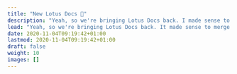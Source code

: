 ```yaml
---
title: "New Lotus Docs 👋"
description: "Yeah, so we're bringing Lotus Docs back. I made sense to merge everything into Filecoin docs for a while, but now other implementations are more mature and coming online, it makes sense for each implementation to have their own docs site."
lead: "Yeah, so we're bringing Lotus Docs back. It made sense to merge everything into Filecoin docs for a while, but now other implementations are more mature and coming online, it makes sense for each implementation to have their own docs site."
date: 2020-11-04T09:19:42+01:00
lastmod: 2020-11-04T09:19:42+01:00
draft: false
weight: 10
images: []
---
```

